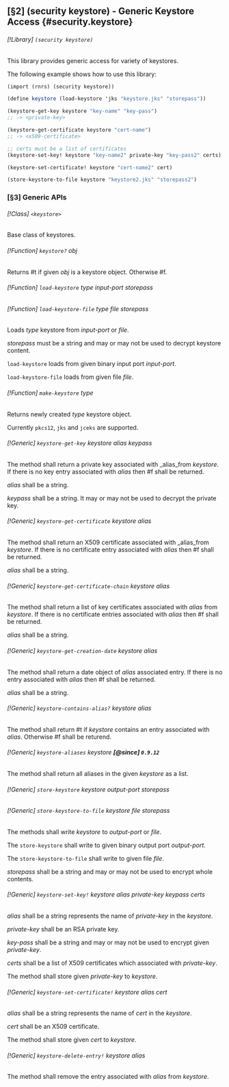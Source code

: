 [§2] (security keystore) - Generic Keystore Access {#security.keystore}
-------------

###### [!Library] `(security keystore)` 

This library provides generic access for variety of keystores.

The following example shows how to use this library:

```scheme
(import (rnrs) (security keystore))

(define keystore (load-keystore 'jks "keystore.jks" "storepass"))

(keystore-get-key keystore "key-name" "key-pass")
;; -> <private-key>

(keystore-get-certificate keystore "cert-name")
;; -> <x509-certificate>

;; certs must be a list of certificates
(keystore-set-key! keystore "key-name2" private-key "key-pass2" certs)

(keystore-set-certificate! keystore "cert-name2" cert)

(store-keystore-to-file keystore "keystore2.jks" "storepass2")
```

### [§3] Generic APIs

###### [!Class] `<keystore>` 

Base class of keystores.

###### [!Function] `keystore?`  _obj_

Returns #t if given _obj_ is a keystore object. Otherwise #f.

###### [!Function] `load-keystore`  _type_ _input-port_ _storepass_
###### [!Function] `load-keystore-file`  _type_ _file_ _storepass_

Loads _type_ keystore from _input-port_ or _file_.

_storepass_ must be a string and may or may not be used to decrypt 
keystore content.

`load-keystore` loads from given binary input port _input-port_.

`load-keystore-file` loads from given file _file_.


###### [!Function] `make-keystore`  _type_

Returns newly created _type_ keystore object.

Currently `pkcs12`, `jks` and `jceks` are supported.


###### [!Generic] `keystore-get-key`  _keystore_ _alias_ _keypass_

The method shall return a private key associated with _alias_from _keystore_. If there is no key entry associated with _alias_ 
then #f shall be returned.

_alias_ shall be a string.

_keypass_ shall be a string. It may or may not be used to decrypt 
the private key.


###### [!Generic] `keystore-get-certificate`  _keystore_ _alias_

The method shall return an X509 certificate associated with _alias_from _keystore_. If there is no certificate entry associated with 
_alias_ then #f shall be returned.

_alias_ shall be a string.


###### [!Generic] `keystore-get-certificate-chain`  _keystore_ _alias_

The method shall return a list of key certificates associated 
with _alias_ from _keystore_. If there is no certificate entries
associated with _alias_ then #f shall be returned.

_alias_ shall be a string.


###### [!Generic] `keystore-get-creation-date`  _keystore_ _alias_

The method shall return a date object of _alias_ associated entry.
If there is no entry associated with _alias_ then #f shall be returned.

_alias_ shall be a string.


###### [!Generic] `keystore-contains-alias?`  _keystore_ _alias_

The method shall return #t if _keystore_ contains an entry associated
with _alias_. Otherwise #f shall be returend.

###### [!Generic] `keystore-aliases`  _keystore_ **[@since] `0.9.12`**

The method shall return all aliases in the given _keystore_ as a list.

###### [!Generic] `store-keystore`  _keystore_ _output-port_ _storepass_
###### [!Generic] `store-keystore-to-file`  _keystore_ _file_ _storepass_

The methods shall write _keystore_ to _output-port_ or 
_file_.

The `store-keystore` shall write to given binary output port 
_output-port_.

The `store-keystore-to-file` shall write to given file _file_.

_storepass_ shall be a string and may or may not be used to encrypt 
whole contents.


###### [!Generic] `keystore-set-key!`  _keystore_ _alias_ _private-key_ _keypass_ _certs_

_alias_ shall be a string represents the name of _private-key_ in
the _keystore_.

_private-key_ shall be an RSA private key.

_key-pass_ shall be a string and may or may not be used to encrypt
given _private-key_.

_certs_ shall be a list of X509 certificates which associated with
_private-key_.

The method shall store given _private-key_ to _keystore_.


###### [!Generic] `keystore-set-certificate!`  _keystore_ _alias_ _cert_

_alias_ shall be a string represents the name of _cert_ in
the _keystore_.

_cert_ shall be an X509 certificate.

The method shall store given _cert_ to _keystore_.


###### [!Generic] `keystore-delete-entry!`  _keystore_ _alias_

The method shall remove the entry associated with _alias_ from 
_keystore_.


